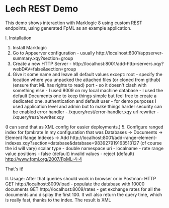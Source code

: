 # Lech REST Demo

This demo shows interaction with Marklogic 8 using custom REST endpoints, using generated FpML as an example application.

I. Installation

1. Install Marklogic
2. Go to Appserver configuration - usually http://localhost:8001/appserver-summary.xqy?section=group
3. Create a new HTTP Server - http://localhost:8001/add-http-servers.xqy?webDAV=false&section=group
4. Give it some name and leave all default values except:
root - specify the location where you unpacked the attached files (or cloned from github) (ensure that ML has rights to read)
port - so it doesn't clash with something else - I used 8009 on my local machine
database - I used the default Documents one to keep things simple but feel free to create a dedicated one.
authentication and default user - for demo purposes I used application level and admin but to make things harder security can be enabled
error handler - /xquery/rest/error-handler.xqy
url rewriter - /xquery/rest/rewriter.xqy

(I can send that as XML config for easier deployments.)
5. Configure ranged index for fpml:rate 
In my configuration that was Databases -> Documents -> Element Range Indexes -> Add http://localhost:8001/add-range-element-indexes.xqy?section=database&database=983927919163513127 (of course the id will vary)
scalar type - double
namespace uri - 
localname - rate
range value positions - false (default)
invalid values - reject (default) http://www.fpml.org/2007/FpML-4-4

That's it!

II. Usage:
After that queries should work in browser or in Postman:
HTTP GET http://localhost:8009/load - populate the database with 10000 documents
GET http://localhost:8009/rates - get exchange rates for all the documents and display the first 100. It will also return the query time, which is really fast, thanks to the index. The result is XML